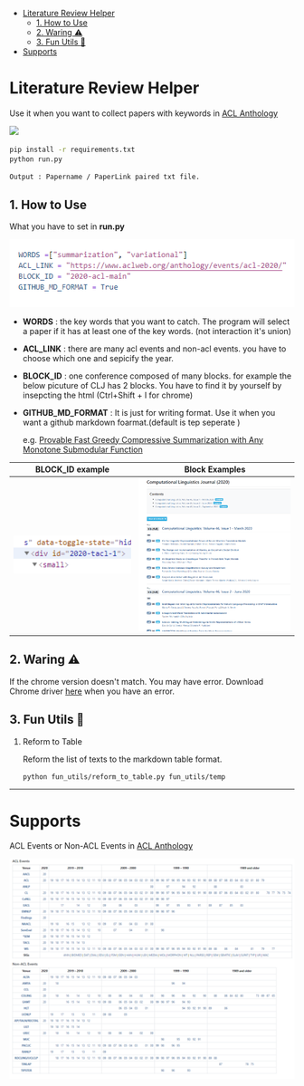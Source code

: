 
- [Literature Review Helper](#literature-review-helper)
  - [1. How to Use](#1-how-to-use)
  - [2. Waring ⚠️](#2-waring-️)
  - [3. Fun Utils 🥳](#3-fun-utils-)
- [Supports](#supports)

# Literature Review Helper 

Use it when you want to collect papers with keywords in [ACL Anthology](https://www.aclweb.org/anthology/)

<a>
<img src=https://img.shields.io/badge/Python-v3.6.8-blue?style=flat&logo=python  height=30px>
</a>


```bash
pip install -r requirements.txt
python run.py
```

```bash
Output : Papername / PaperLink paired txt file.
```


## 1. How to Use

What you have to set in **run.py**

<img src="docs/img4.png">

* **WORDS** : the key words that you want to catch. The program will select a paper if it has at least one of the key words. (not interaction it's union)
* **ACL_LINK** : there are many acl events and non-acl events. you have to choose which one and sepicify the year. 
* **BLOCK_ID** : one conference composed of many blocks. for example the below picuture of CLJ has 2 blocks. You have to find it by yourself by insepcting the html (Ctrl+Shift + I for chrome)

* **GITHUB_MD_FORMAT** : It is just for writing format. Use it when you want a github markdown foarmat.(default is tep seperate )

  e.g. [Provable Fast Greedy Compressive Summarization with Any Monotone Submodular Function](https://www.aclweb.org/anthology/N18-1157/)


|BLOCK_ID example|Block Examples|
|---|---|
|<img src="docs/img1.png" width=300px>|<img src="docs/img3.png" width=400px>|



## 2. Waring ⚠️ 

If the chrome version doesn't match. You may have error. Download Chrome 
driver [here](https://sites.google.com/a/chromium.org/chromedriver/downloads) when you have an error. 



## 3. Fun Utils 🥳

1. Reform to Table

   Reform the list of texts to the markdown table format.
   
   ```
   python fun_utils/reform_to_table.py fun_utils/temp
   ```




---


# Supports 

ACL Events or Non-ACL Events in [ACL Anthology](https://www.aclweb.org/anthology/)


<img src="docs/img2.png">
